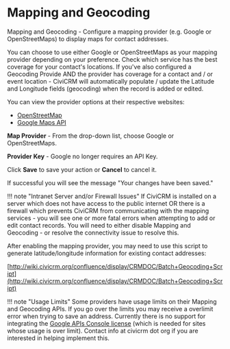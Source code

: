 # Mapping and Geocoding

Mapping and Geocoding - Configure a mapping provider (e.g. Google or OpenStreetMaps) to display maps for contact addresses.

You can choose to use either Google or OpenStreetMaps as your mapping provider depending on your preference. Check which service has the best coverage for your contact's locations. If you've also configured a Geocoding Provide AND the provider has coverage for a contact and / or event location - CiviCRM will automatically populate / update the Latitude and Longitude fields (geocoding) when the record is added or edited.

You can view the provider options at their respective websites:

* [OpenStreetMap](http://www.openstreetmap.org/)
* [Google Maps API](https://developers.google.com/maps/)

**Map Provider** - From the drop-down list, choose Google or OpenStreetMaps.

**Provider Key** - Google no longer requires an API Key. 

Click **Save** to save your action or **Cancel** to cancel it.

If successful you will see the message "Your changes have been saved."

!!! note "Intranet Server and/or Firewall Issues"
    If CiviCRM is installed on a server which does not have access to the public internet OR there is a firewall which prevents CiviCRM from communicating with the mapping services - you will see one or more fatal errors when attempting to add or edit contact records. You will need to either disable Mapping and Geocoding - or resolve the connectivity issue to resolve this.

After enabling the mapping provider, you may need to use this script to generate latitude/longitude information for existing contact addresses:

[http://wiki.civicrm.org/confluence/display/CRMDOC/Batch+Geocoding+Script](http://wiki.civicrm.org/confluence/display/CRMDOC/Batch+Geocoding+Script)

!!! note "Usage Limits"
    Some providers have usage limits on their Mapping and Geocoding APIs. If you go over the limits you may receive a overlimit error when trying to save an address. Currently there is no support for integrating the [Google APIs Console license](https://developers.google.com/maps/documentation/javascript/usage#usage_limits) (which is needed for sites whose usage is over limit). Contact info at civicrm dot org if you are interested in helping implement this.
